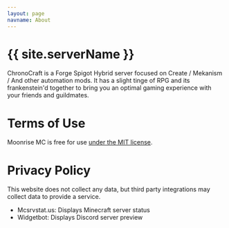 ```yaml
---
layout: page
navname: About
---
```


# {{ site.serverName }}

ChronoCraft is a Forge Spigot Hybrid server focused on Create / Mekanism / And other automation mods. It has a slight tinge of RPG and its frankenstein'd together to bring you an optimal gaming experience with your friends and guildmates.


# Terms of Use

Moonrise MC is free for use [under the MIT license](https://github.com/coffeebank/moonrise).


# Privacy Policy

This website does not collect any data, but third party integrations may collect data to provide a service.

- Mcsrvstat.us: Displays Minecraft server status
- Widgetbot: Displays Discord server preview
